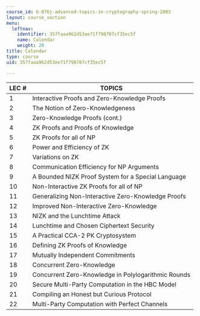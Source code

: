 ```yaml
---
course_id: 6-876j-advanced-topics-in-cryptography-spring-2003
layout: course_section
menu:
  leftnav:
    identifier: 357faaa962d53ee71f798707cf35ec5f
    name: Calendar
    weight: 20
title: Calendar
type: course
uid: 357faaa962d53ee71f798707cf35ec5f

---
```


| LEC # | TOPICS |
| --- | --- |
| 1 | Interactive Proofs and Zero-Knowledge Proofs |
| 2 | The Notion of Zero-Knowledgeness |
| 3 | Zero-Knowledge Proofs (cont.) |
| 4 | ZK Proofs and Proofs of Knowledge |
| 5 | ZK Proofs for all of NP |
| 6 | Power and Efficiency of ZK |
| 7 | Variations on ZK |
| 8 | Communication Efficiency for NP Arguments |
| 9 | A Bounded NIZK Proof System for a Special Language |
| 10 | Non-Interactive ZK Proofs for all of NP |
| 11 | Generalizing Non-Interactive Zero-Knowledge Proofs |
| 12 | Improved Non-Interactive Zero-Knowledge |
| 13 | NIZK and the Lunchtime Attack |
| 14 | Lunchtime and Chosen Ciphertext Security |
| 15 | A Practical CCA-2 PK Cryptosystem |
| 16 | Defining ZK Proofs of Knowledge |
| 17 | Mutually Independent Commitments |
| 18 | Concurrent Zero-Knowledge |
| 19 | Concurrent Zero-Knowledge in Polylogarithmic Rounds |
| 20 | Secure Multi-Party Computation in the HBC Model |
| 21 | Compiling an Honest but Curious Protocol |
| 22 | Multi-Party Computation with Perfect Channels